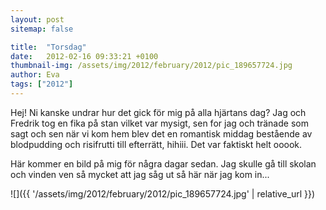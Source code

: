 ```yaml
---
layout: post
sitemap: false

title:  "Torsdag"
date:   2012-02-16 09:33:21 +0100
thumbnail-img: /assets/img/2012/february/2012/pic_189657724.jpg
author: Eva
tags: ["2012"]
---
```


Hej! Ni kanske undrar hur det gick för mig på alla hjärtans dag? Jag och Fredrik tog en fika på stan vilket var mysigt, sen for jag och tränade som sagt och sen när vi kom hem blev det en romantisk middag bestående av blodpudding och risifrutti till efterrätt, hihiii. Det var faktiskt helt ooook. 

Här kommer en bild på mig för några dagar sedan. Jag skulle gå till skolan och vinden ven så mycket att jag såg ut så här när jag kom in...

![]({{ '/assets/img/2012/february/2012/pic_189657724.jpg'  | relative_url }})

